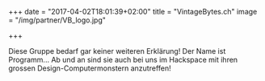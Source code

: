 +++
date = "2017-04-02T18:01:39+02:00"
title = "VintageBytes.ch"
image = "/img/partner/VB_logo.jpg"

+++

Diese Gruppe bedarf gar keiner weiteren Erklärung!  Der Name ist Programm... Ab und an sind sie auch bei uns im Hackspace mit ihren grossen Design-Computermonstern anzutreffen!

